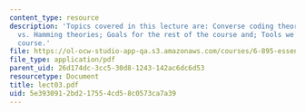 ```yaml
---
content_type: resource
description: 'Topics covered in this lecture are: Converse coding theorem; Shannon
  vs. Hamming theories; Goals for the rest of the course and; Tools we use in this
  course.'
file: https://ol-ocw-studio-app-qa.s3.amazonaws.com/courses/6-895-essential-coding-theory-fall-2004/5e3930912bd217554cd58c0573ca7a39_lect03.pdf
file_type: application/pdf
parent_uid: 26d174dc-3cc5-30d8-1243-142ac6dc6d53
resourcetype: Document
title: lect03.pdf
uid: 5e393091-2bd2-1755-4cd5-8c0573ca7a39
---
```

